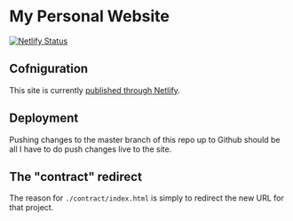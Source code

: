 # My Personal Website

[![Netlify Status](https://api.netlify.com/api/v1/badges/01b3b86d-4766-4d87-a70a-1b94b8beacd6/deploy-status)](https://app.netlify.com/sites/samschlinkert/deploys)

## Cofniguration 

This site is currently [published through Netlify](https://app.netlify.com/sites/samschlinkert/overview).

## Deployment

Pushing changes to the master branch of this repo up to Github should be all I have to do push changes live to the site. 

## The "contract" redirect

The reason for `./contract/index.html` is simply to redirect the new URL for that project.
